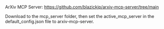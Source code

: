 ArXiv MCP Server: https://github.com/blazickjp/arxiv-mcp-server/tree/main

Download to the mcp_server folder, then set the active_mcp_server in the default_config.json file to arxiv-mcp-server.